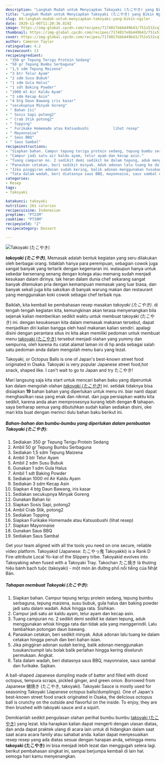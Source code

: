 ```yaml
---
description: "Langkah Mudah untuk Menyiapkan Takoyaki (たこやき) yang Bikin Ngiler"
title: "Langkah Mudah untuk Menyiapkan Takoyaki (たこやき) yang Bikin Ngiler"
slug: 84-langkah-mudah-untuk-menyiapkan-takoyaki-yang-bikin-ngiler
date: 2020-11-06T11:20:36.819Z
image: https://img-global.cpcdn.com/recipes/7174017ebb449b43/751x532cq70/takoyaki-たこやき-foto-resep-utama.jpg
thumbnail: https://img-global.cpcdn.com/recipes/7174017ebb449b43/751x532cq70/takoyaki-たこやき-foto-resep-utama.jpg
cover: https://img-global.cpcdn.com/recipes/7174017ebb449b43/751x532cq70/takoyaki-たこやき-foto-resep-utama.jpg
author: Cameron Taylor
ratingvalue: 4.2
reviewcount: 13
recipeingredient:
- "350 gr Tepung Terigu Protein Sedang"
- "50 gr Tepung Bumbu Serbaguna"
- "1,5 sdm Tepung Maizena"
- "3 btr Telur Ayam"
- "2 sdm Susu Bubuk"
- "1 sdm Gula Halus"
- "1 sdt Baking Powder"
- "1000 ml Air Kaldu Ayam"
- "3 sdm Kecap Asin"
- "4 btg Daun Bawang iris kasar"
- "secukupnya Minyak Goreng"
- " Bahan Isi"
- " Sosis Sapi potong2"
- " Crab Stik potong2"
- " Topping"
- " Furikake Homemade atau Katsuobushi           lihat resep"
- " Mayonnaise"
- " Saus BBQ"
- " Saus Sambal"
recipeinstructions:
- "Siapkan bahan. Campur tepung terigu protein sedang, tepung bumbu serbaguna, tepung maizena, susu bubuk, gula halus dan baking powder jadi satu dalam wadah. Aduk hingga rata. Sisihkan."
- "Campur jadi satu air kaldu ayam, telur ayam dan kecap asin."
- "Tuang campuran no. 2 sedikit demi sedikit ke dalam tepung, aduk menggunakan whisk hingga rata dan tidak ada yang menggerindil. Lalu tambahkan potongan daun bawang."
- "Panaskan cetakan, beri sedikit minyak. Aduk adonan lalu tuang ke dalam cetakan hingga penuh dan beri bahan isian."
- "Jika pinggiran adonan sudah kering, balik adonan menggunakan tusukan/sumpit lalu bolak balik perlahan hingga kering diseluruh permukaan. Angkat."
- "Tata dalam wadah, beri diatasnya saus BBQ, mayonnaise, saus sambal dan furikake. Sajikan."
categories:
- Resep
tags:
- takoyaki

katakunci: takoyaki 
nutrition: 261 calories
recipecuisine: Indonesian
preptime: "PT22M"
cooktime: "PT39M"
recipeyield: "2"
recipecategory: Dessert

---
```



![Takoyaki (たこやき)](https://img-global.cpcdn.com/recipes/7174017ebb449b43/751x532cq70/takoyaki-たこやき-foto-resep-utama.jpg)

<b><i>takoyaki (たこやき)</i></b>, Memasak adalah bentuk kegiatan yang seru dilakukan oleh berbagai orang. tidaklah hanya para perempuan, sebagian cowok juga sangat banyak yang tertarik dengan kegemaran ini. walaupun hanya untuk sekedar bersenang senang dengan kolega atau memang sudah menjadi kesukaan dalam dirinya. tak heran dalam dunia chef sekarang sangat banyak ditemukan pria dengan kemampuan memasak yang luar biasa, dan banyak sekali juga kita saksikan di banyak warung makan dan restaurant yang menggunakan koki cowok sebagai chef terbaik nya.

Baiklah, kita kembali ke pembahasan resep masakan <i>takoyaki (たこやき)</i>. di tengah tengah kegiatan kita, kemungkinan akan terasa menyenangkan bila sejenak kalian memberikan sedikit waktu untuk membuat takoyaki (たこやき) ini. dengan kesuksesan kita dalam memasak makanan tersebut, dapat menjadikan diri kalian bangga oleh hasil makanan kalian sendiri. apalagi disini dengan perantara situs ini kita akan memiliki pedoman untuk membuat menu <u>takoyaki (たこやき)</u> tersebut menjadi olahan yang yummy dan sempurna, oleh karena itu catat alamat laman ini di hp anda sebagai salah satu pedoman anda dalam mengolah menu baru yang lezat.

Takoyaki, or Octopus Balls is one of Japan&#39;s best-known street food originated in Osaka. Takoyaki is very popular Japanese street food,hot snack, shaped like. I can&#39;t wait to go to Japan and try たこやき!


Mari langsung saja kita start untuk mencari bahan baku yang diperuntuk kan dalam mengolah olahan <u><i>takoyaki (たこやき)</i></u> ini. setidak tidaknya bisa disiapkan <b>19</b> bahan bahan yang diperlukan untuk menu ini. biar nanti dapat menghasilkan rasa yang enak dan nikmat. dan juga persiapkan waktu kita sedikit, karena anda akan memprosesnya kurang lebih dengan <b>6</b> tahapan. saya berharap semua yang dibutuhkan sudah kalian sediakan disini, oke mari kita buat dengan merinci dulu bahan baku berikut ini.

<!--inarticleads1-->

##### Bahan-bahan dan bumbu-bumbu yang diperlukan dalam pembuatan Takoyaki (たこやき):

1. Sediakan 350 gr Tepung Terigu Protein Sedang
1. Ambil 50 gr Tepung Bumbu Serbaguna
1. Sediakan 1,5 sdm Tepung Maizena
1. Ambil 3 btr Telur Ayam
1. Ambil 2 sdm Susu Bubuk
1. Gunakan 1 sdm Gula Halus
1. Ambil 1 sdt Baking Powder
1. Sediakan 1000 ml Air Kaldu Ayam
1. Sediakan 3 sdm Kecap Asin
1. Siapkan 4 btg Daun Bawang, iris kasar
1. Sediakan secukupnya Minyak Goreng
1. Gunakan  Bahan Isi
1. Siapkan  Sosis Sapi, potong2
1. Ambil  Crab Stik, potong2
1. Sediakan  Topping
1. Siapkan  Furikake Homemade atau Katsuobushi           (lihat resep)
1. Siapkan  Mayonnaise
1. Gunakan  Saus BBQ
1. Sediakan  Saus Sambal


Get your team aligned with all the tools you need on one secure, reliable video platform. Takoyakid (Japanese: たこやっ鬼 Takoyakki) is a Rank D Fire-attribute Local Yo-kai of the Slippery tribe. Takoyakid evolves into Takoyaking when fused with a Takoyaki Tray. Takochan たこ焼き là thương hiệu bánh bạch tuộc (takoyaki) - một món ăn đường phố nổi tiếng của Nhật Bản. 

<!--inarticleads2-->

##### Tahapan membuat Takoyaki (たこやき):

1. Siapkan bahan. Campur tepung terigu protein sedang, tepung bumbu serbaguna, tepung maizena, susu bubuk, gula halus dan baking powder jadi satu dalam wadah. Aduk hingga rata. Sisihkan.
1. Campur jadi satu air kaldu ayam, telur ayam dan kecap asin.
1. Tuang campuran no. 2 sedikit demi sedikit ke dalam tepung, aduk menggunakan whisk hingga rata dan tidak ada yang menggerindil. Lalu tambahkan potongan daun bawang.
1. Panaskan cetakan, beri sedikit minyak. Aduk adonan lalu tuang ke dalam cetakan hingga penuh dan beri bahan isian.
1. Jika pinggiran adonan sudah kering, balik adonan menggunakan tusukan/sumpit lalu bolak balik perlahan hingga kering diseluruh permukaan. Angkat.
1. Tata dalam wadah, beri diatasnya saus BBQ, mayonnaise, saus sambal dan furikake. Sajikan.


A ball-shaped Japanese dumpling made of batter and filled with diced octopus, tempura scraps, pickled ginger, and green onion. Borrowed from Japanese 蛸焼き (たこやき, takoyaki). Takoyaki Sauce is mostly used for seasoning Takoyaki (Japanese octopus balls/dumplings). One of Japan&#39;s best-known street food snack originated in Osaka, the delicious octopus ball is crunchy on the outside and flavorful on the inside. To enjoy, they are then brushed with takoyaki sauce and a squirt. 

Demikianlah sedikit pengulasan olahan perihal bumbu bumbu <u>takoyaki (たこやき)</u> yang lezat. kita harapkan kalian dapat mengerti dengan ulasan diatas, dan anda dapat praktek ulang di acara lain untuk di hidangkan dalam saat saat acara acara family atau sahabat anda. kalian dapat menyesuaikan resep resep yang ada diatas sesuai dengan harapan anda, sehingga menu <b>takoyaki (たこやき)</b> ini bisa menjadi lebih lezat dan menggugah selera lagi. berikut pembahasan singkat ini, sampai berjumpa kembali di lain hal. semoga hari kamu menyenangkan.
